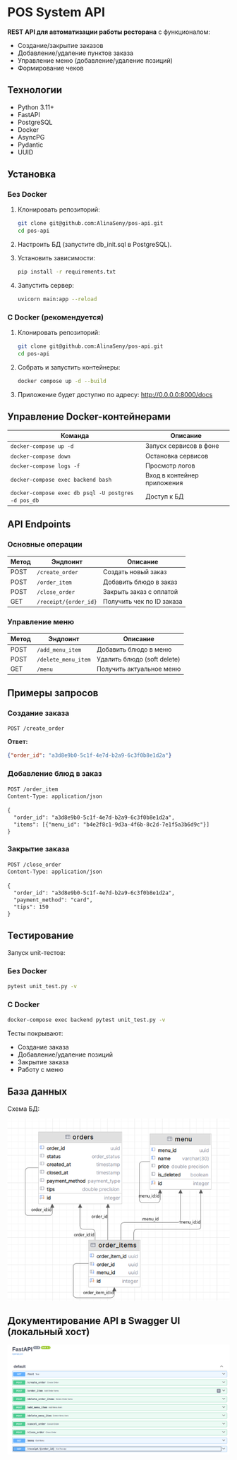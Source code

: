 # POS System API

**REST API для автоматизации работы ресторана** с функционалом:
- Создание/закрытие заказов
- Добавление/удаление пунктов заказа
- Управление меню (добавление/удаление позиций)
- Формирование чеков

## Технологии
- Python 3.11+
- FastAPI
- PostgreSQL
- Docker
- AsyncPG
- Pydantic
- UUID

## Установка

### Без Docker
1. Клонировать репозиторий:
   ```sh
   git clone git@github.com:AlinaSeny/pos-api.git
   cd pos-api
   
2. Настроить БД (запустите db_init.sql в PostgreSQL).

3. Установить зависимости:
    ```sh
    pip install -r requirements.txt
   
4. Запустить сервер:
    ```sh
    uvicorn main:app --reload


### С Docker (рекомендуется)
1. Клонировать репозиторий:
   ```sh
   git clone git@github.com:AlinaSeny/pos-api.git
   cd pos-api

2. Собрать и запустить контейнеры:
   ```sh
   docker compose up -d --build
   
3. Приложение будет доступно по адресу:
   http://0.0.0.0:8000/docs

## Управление Docker-контейнерами

| Команда | Описание |
|---------|----------|
| `docker-compose up -d` | Запуск сервисов в фоне |
| `docker-compose down` | Остановка сервисов |
| `docker-compose logs -f` | Просмотр логов |
| `docker-compose exec backend bash` | Вход в контейнер приложения |
| `docker-compose exec db psql -U postgres -d pos_db` | Доступ к БД |

## API Endpoints

### Основные операции
| Метод | Эндпоинт              | Описание                          |
|-------|-----------------------|-----------------------------------|
| POST  | `/create_order`       | Создать новый заказ               |
| POST  | `/order_item`        | Добавить блюдо в заказ            |
| POST  | `/close_order`       | Закрыть заказ с оплатой           |
| GET   | `/receipt/{order_id}`| Получить чек по ID заказа         |

### Управление меню
| Метод | Эндпоинт          | Описание                     |
|-------|-------------------|------------------------------|
| POST  | `/add_menu_item`  | Добавить блюдо в меню         |
| POST  | `/delete_menu_item` | Удалить блюдо (soft delete)  |
| GET   | `/menu`           | Получить актуальное меню     |

## Примеры запросов

### Создание заказа
```http
POST /create_order
```
**Ответ:**
```json
{"order_id": "a3d8e9b0-5c1f-4e7d-b2a9-6c3f0b8e1d2a"}
```

### Добавление блюд в заказ
```http
POST /order_item
Content-Type: application/json

{
  "order_id": "a3d8e9b0-5c1f-4e7d-b2a9-6c3f0b8e1d2a",
  "items": [{"menu_id": "b4e2f8c1-9d3a-4f6b-8c2d-7e1f5a3b6d9c"}]
}
```

### Закрытие заказа
```http
POST /close_order
Content-Type: application/json

{
  "order_id": "a3d8e9b0-5c1f-4e7d-b2a9-6c3f0b8e1d2a",
  "payment_method": "card",
  "tips": 150
}
```

## Тестирование
Запуск unit-тестов:

### Без  Docker
```sh
pytest unit_test.py -v
```

### С Docker
```sh
docker-compose exec backend pytest unit_test.py -v
```

Тесты покрывают:
- Создание заказа
- Добавление/удаление позиций
- Закрытие заказа
- Работу с меню

## База данных
Схема БД:

![db_diagram.png](pics_readme/db_diagram.png)

## Документирование API в Swagger UI (локальный хост)

![img.png](pics_readme/img.png)